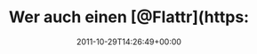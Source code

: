 ---
retweeted: false
source: <a href="http://itunes.apple.com/us/app/twitter/id409789998?mt=12" rel="nofollow">Twitter
  for Mac</a>
entities:
  hashtags: []
  symbols: []
  user_mentions:
  - name: Flattr
    screen_name: Flattr
    indices:
    - '15'
    - '22'
    id_str: '97210046'
    id: '97210046'
  - name: Octopress
    screen_name: octopress
    indices:
    - '40'
    - '50'
    id_str: '87013715'
    id: '87013715'
  urls:
  - url: http://t.co/0yAn8rGJ
    expanded_url: https://github.com/imathis/octopress/pull/255
    display_url: github.com/imathis/octopr…
    indices:
    - '103'
    - '123'
display_text_range:
- '0'
- '127'
favorite_count: '0'
id_str: '130289489271730176'
truncated: false
retweet_count: '0'
id: '130289489271730176'
possibly_sensitive: false
created_at: Sat Oct 29 14:26:49 +0000 2011
favorited: false
full_text: 'Wer auch einen [@Flattr](https://twitter.com/Flattr) button in seinem
  [@Octopress](https://twitter.com/Octopress) Blog haben möchte, sollte sich mal hier
  beteiligen:  :-)'
lang: de
quote_url: https://github.com/imathis/octopress/pull/255
tags:
- pesos:twitter
date: '2011-10-29T14:26:49+00:00'
src: https://twitter.com/bascht/status/130289489271730176
original_url: https://twitter.com/bascht/status/130289489271730176
type: twitter_tweet
text: 'Wer auch einen [@Flattr](https://twitter.com/Flattr) button in seinem [@Octopress](https://twitter.com/Octopress)
  Blog haben möchte, sollte sich mal hier beteiligen:  :-)'
title: 'Wer auch einen [@Flattr](https:'

---